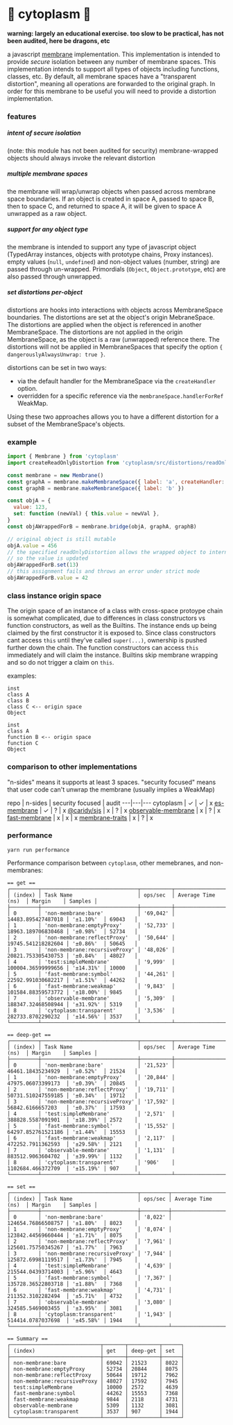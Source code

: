 # 🦠 cytoplasm 🔬

**warning: largely an educational exercise. too slow to be practical, has not been audited, here be dragons, etc**

a javascript [membrane](https://tvcutsem.github.io/membranes) implementation.
This implementation is intended to provide *secure* isolation between any number of membrane spaces.
This implementation intends to support all types of objects including functions, classes, etc.
By default, all membrane spaces have a "transparent distortion", meaning all operations are forwarded to the original graph.
In order for this membrane to be useful you will need to provide a distortion implementation.

### features

##### intent of secure isolation
(note: this module has not been audited for security)
membrane-wrapped objects should always invoke the relevant distortion

##### multiple membrane spaces
the membrane will wrap/unwrap objects when passed across membrane space boundaries.
If an object is created in space A, passed to space B, then to space C, and returned to space A, it will be given to space A unwrapped as a raw object.

##### support for any object type
the membrane is intended to support any type of javascript object (TypedArray instances, objects with prototype chains, Proxy instances). empty values (`null`, `undefined`) and non-object values (number, string) are passed through un-wrapped. Primordials (`Object`, `Object.prototype`, etc) are also passed through unwrapped.

##### set distortions per-object
distortions are hooks into interactions with objects across MembraneSpace boundaries. The distortions are set at the object's origin MebraneSpace. The distortions are applied when the object is referenced in another MembraneSpace. The distortions are not applied in the origin MembraneSpace, as the object is a raw (unwrapped) reference there. The distortions will not be applied in MembraneSpaces that specify the option `{ dangerouslyAlwaysUnwrap: true }`.

distortions can be set in two ways:
- via the default handler for the MembraneSpace via the `createHandler` option.
- overridden for a specific reference via the `membraneSpace.handlerForRef` WeakMap.

Using these two approaches allows you to have a different distortion for a subset of the MembraneSpace's objects.


### example

```js
import { Membrane } from 'cytoplasm'
import createReadOnlyDistortion from 'cytoplasm/src/distortions/readOnly.js'

const membrane = new Membrane()
const graphA = membrane.makeMembraneSpace({ label: 'a', createHandler: createReadOnlyDistortion })
const graphB = membrane.makeMembraneSpace({ label: 'b' })

const objA = {
  value: 123,
  set: function (newVal) { this.value = newVal },
}
const objAWrappedForB = membrane.bridge(objA, graphA, graphB)

// original object is still mutable
objA.value = 456
// the specified readOnlyDistortion allows the wrapped object to internally mutate itself
// so the value is updated
objAWrappedForB.set(13)
// this assignment fails and throws an error under strict mode
objAWrappedForB.value = 42
```

### class instance origin space

The origin space of an instance of a class with cross-space protoype chain is somewhat complicated, due to differences in class constructors vs function constructors, as well as the Builtins.
The instance ends up being claimed by the first constructor it is exposed to. Since class constructors cant access `this` until they've called `super(...)`, ownership is pushed further down the chain. The function constructors can access `this` immediately and will claim the instance. Builtins skip membrane wrapping and so do not trigger a claim on `this`.

examples:

```
inst
class A
class B
class C <-- origin space
Object
```

```
inst
class A
function B <-- origin space
function C
Object
```


### comparison to other implementations

"n-sides" means it supports at least 3 spaces.
"security focused" means that user code can't unwrap the membrane (usually implies a WeakMap)

repo  | n-sides  | security focused | audit
---|---|---
cytoplasm  | ✓ | ✓ | x
[es-membrane][es-membrane]  | ✓ | ? | x
[@caridy/sjs][@caridy/sjs]  | x | ? | x
[observable-membrane][observable-membrane]  | x | ? | x
[fast-membrane][fast-membrane]  | x | x | x
[membrane-traits][membrane-traits]  | x | ? | x


[es-membrane]: https://github.com/ajvincent/es-membrane "es-membrane"
[@caridy/sjs]: https://github.com/caridy/secure-javascript-environment/ "secure-javascript-environment"
[observable-membrane]: https://github.com/salesforce/observable-membrane "observable-membrane"
[fast-membrane]: https://github.com/pmdartus/fast-membrane "fast-membrane"
[membrane-traits]: https://github.com/Gozala/membrane-traits "membrane-traits"

### performance

`yarn run performance`

Performance comparison between `cytoplasm`, other memebranes, and non-membranes:

```
== get ==
┌─────────┬───────────────────────────────┬──────────┬────────────────────┬───────────┬─────────┐
│ (index) │ Task Name                     │ ops/sec  │ Average Time (ns)  │ Margin    │ Samples │
├─────────┼───────────────────────────────┼──────────┼────────────────────┼───────────┼─────────┤
│ 0       │ 'non-membrane:bare'           │ '69,042' │ 14483.895427487018 │ '±1.10%'  │ 69043   │
│ 1       │ 'non-membrane:emptyProxy'     │ '52,733' │ 18963.189706830468 │ '±0.98%'  │ 52734   │
│ 2       │ 'non-membrane:reflectProxy'   │ '50,644' │ 19745.541218282604 │ '±0.86%'  │ 50645   │
│ 3       │ 'non-membrane:recursiveProxy' │ '48,026' │ 20821.753305430753 │ '±0.84%'  │ 48027   │
│ 4       │ 'test:simpleMembrane'         │ '9,999'  │ 100004.36599999656 │ '±14.31%' │ 10000   │
│ 5       │ 'fast-membrane:symbol'        │ '44,261' │ 22592.991030682217 │ '±1.51%'  │ 44262   │
│ 6       │ 'fast-membrane:weakmap'       │ '9,843'  │ 101584.88359573772 │ '±18.00%' │ 9845    │
│ 7       │ 'observable-membrane'         │ '5,309'  │ 188347.32468508944 │ '±31.92%' │ 5319    │
│ 8       │ 'cytoplasm:transparent'       │ '3,536'  │ 282733.8702290232  │ '±14.56%' │ 3537    │
└─────────┴───────────────────────────────┴──────────┴────────────────────┴───────────┴─────────┘

== deep-get ==
┌─────────┬───────────────────────────────┬──────────┬────────────────────┬───────────┬─────────┐
│ (index) │ Task Name                     │ ops/sec  │ Average Time (ns)  │ Margin    │ Samples │
├─────────┼───────────────────────────────┼──────────┼────────────────────┼───────────┼─────────┤
│ 0       │ 'non-membrane:bare'           │ '21,523' │ 46461.18435234929  │ '±0.52%'  │ 21524   │
│ 1       │ 'non-membrane:emptyProxy'     │ '20,844' │ 47975.06073399173  │ '±0.39%'  │ 20845   │
│ 2       │ 'non-membrane:reflectProxy'   │ '19,711' │ 50731.510247559185 │ '±0.34%'  │ 19712   │
│ 3       │ 'non-membrane:recursiveProxy' │ '17,592' │ 56842.6166657203   │ '±0.37%'  │ 17593   │
│ 4       │ 'test:simpleMembrane'         │ '2,571'  │ 388828.5587091901  │ '±18.39%' │ 2572    │
│ 5       │ 'fast-membrane:symbol'        │ '15,552' │ 64297.852761521186 │ '±1.44%'  │ 15553   │
│ 6       │ 'fast-membrane:weakmap'       │ '2,117'  │ 472252.7911362593  │ '±29.58%' │ 2121    │
│ 7       │ 'observable-membrane'         │ '1,131'  │ 883512.9063604702  │ '±39.99%' │ 1132    │
│ 8       │ 'cytoplasm:transparent'       │ '906'    │ 1102684.466372709  │ '±15.19%' │ 907     │
└─────────┴───────────────────────────────┴──────────┴────────────────────┴───────────┴─────────┘

== set ==
┌─────────┬───────────────────────────────┬─────────┬────────────────────┬───────────┬─────────┐
│ (index) │ Task Name                     │ ops/sec │ Average Time (ns)  │ Margin    │ Samples │
├─────────┼───────────────────────────────┼─────────┼────────────────────┼───────────┼─────────┤
│ 0       │ 'non-membrane:bare'           │ '8,022' │ 124654.76866508757 │ '±1.80%'  │ 8023    │
│ 1       │ 'non-membrane:emptyProxy'     │ '8,074' │ 123842.44569660444 │ '±1.71%'  │ 8075    │
│ 2       │ 'non-membrane:reflectProxy'   │ '7,961' │ 125601.75750345267 │ '±1.77%'  │ 7963    │
│ 3       │ 'non-membrane:recursiveProxy' │ '7,944' │ 125872.69981119517 │ '±1.73%'  │ 7945    │
│ 4       │ 'test:simpleMembrane'         │ '4,639' │ 215544.04393714003 │ '±5.96%'  │ 4643    │
│ 5       │ 'fast-membrane:symbol'        │ '7,367' │ 135728.36522803718 │ '±1.88%'  │ 7368    │
│ 6       │ 'fast-membrane:weakmap'       │ '4,731' │ 211352.3102282494  │ '±5.71%'  │ 4732    │
│ 7       │ 'observable-membrane'         │ '3,080' │ 324585.5469003455  │ '±3.95%'  │ 3081    │
│ 8       │ 'cytoplasm:transparent'       │ '1,943' │ 514414.0787037698  │ '±45.58%' │ 1944    │
└─────────┴───────────────────────────────┴─────────┴────────────────────┴───────────┴─────────┘

== Summary ==
┌─────────────────────────────┬───────┬──────────┬──────┐
│ (index)                     │ get   │ deep-get │ set  │
├─────────────────────────────┼───────┼──────────┼──────┤
│ non-membrane:bare           │ 69042 │ 21523    │ 8022 │
│ non-membrane:emptyProxy     │ 52734 │ 20844    │ 8075 │
│ non-membrane:reflectProxy   │ 50644 │ 19712    │ 7962 │
│ non-membrane:recursiveProxy │ 48027 │ 17592    │ 7945 │
│ test:simpleMembrane         │ 10000 │ 2572     │ 4639 │
│ fast-membrane:symbol        │ 44262 │ 15553    │ 7368 │
│ fast-membrane:weakmap       │ 9844  │ 2118     │ 4731 │
│ observable-membrane         │ 5309  │ 1132     │ 3081 │
│ cytoplasm:transparent       │ 3537  │ 907      │ 1944 │
└─────────────────────────────┴───────┴──────────┴──────┘
```
